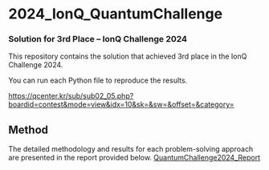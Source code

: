 # 2024_IonQ_QuantumChallenge

### Solution for 3rd Place – IonQ Challenge 2024
This repository contains the solution that achieved 3rd place in the IonQ Challenge 2024.

You can run each Python file to reproduce the results.

https://qcenter.kr/sub/sub02_05.php?boardid=contest&mode=view&idx=10&sk=&sw=&offset=&category=

## Method
The detailed methodology and results for each problem-solving approach are presented in the report provided below.
[QuantumChallenge2024_Report](https://github.com/mu08014/2024_IonQ_QuantumChallenge/blob/main/QuantumChallenge2024_Report.pdf)
